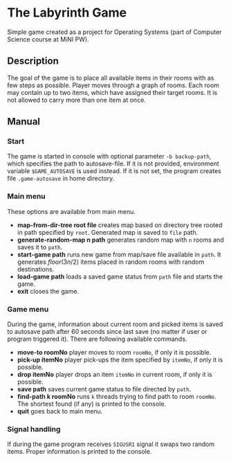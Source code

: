 # The Labyrinth GameSimple game created as a project for Operating Systems (part of Computer Science course at MiNI PW).## DescriptionThe goal of the game is to place all available items in their rooms with as few steps as possible.Player moves through a graph of rooms. Each room may contain up to two items, which have assigned their target rooms. It is not allowed to carry more than one item at once. ## Manual### StartThe game is started in console with optional parameter `-b backup-path`, which specifies the path to autosave-file. If it is not provided, environment variable `$GAME_AUTOSAVE` is used instead. If it is not set, the program creates file `.game-autosave` in home directory.### Main menuThese options are available from main menu.- **map-from-dir-tree root file** creates map based on directory tree rooted in path specified by `root`. Generated map is saved to `file` path.- **generate-random-map n path** generates random map with `n` rooms and saves it to `path`.- **start-game path** runs new game from map/save file available in `path`.  It generates $floor(3n/2)$ items placed in random rooms with random destinations.- **load-game path** loads a saved game status from `path` file and starts the game.- **exit** closes the game.### Game menuDuring the game, information about current room and picked items is saved to autosave path after 60 seconds since last save (no matter if user or program triggered it). There are following available commands.- **move-to roomNo** player moves to room `roomNo`, if only it is possible.- **pick-up itemNo** player pick-ups the item specified by `itemNo`, if only it is possible.- **drop itemNo** player drops an item `itemNo` in current room, if only it is possible.- **save path** saves current game status to file directed by `path`.- **find-path k roomNo** runs `k` threads trying to find path to room `roomNo`. The shortest found (if any) is printed to the console.- **quit** goes back to main menu.### Signal handlingIf during the game program receives `SIGUSR1` signal it swaps two random items. Proper information is printed to the console.